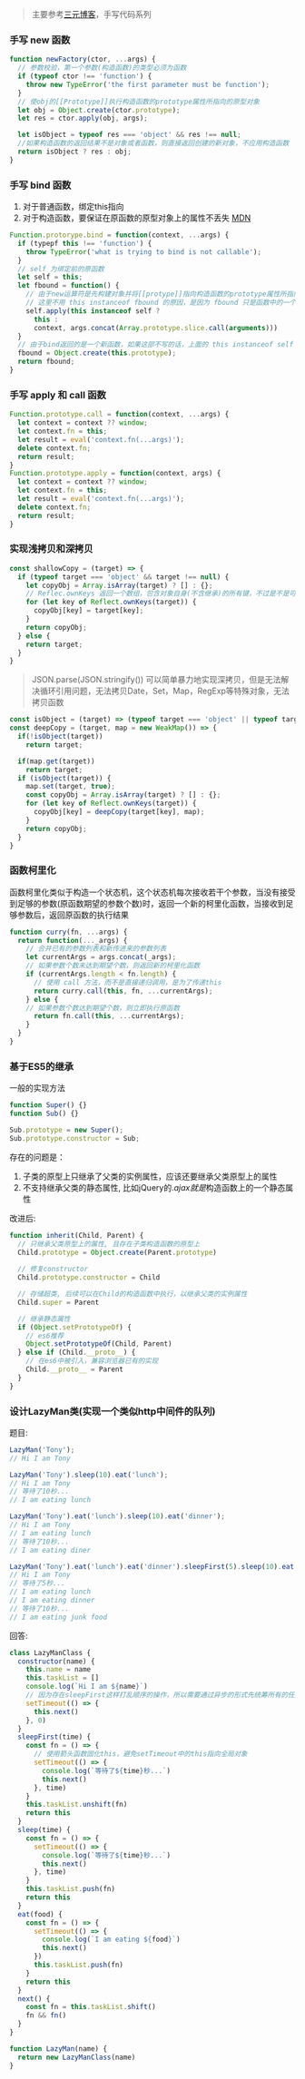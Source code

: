> 主要参考[三元博客](http://47.98.159.95/my_blog/blogs/javascript/js-api/001.html)，手写代码系列
### 手写 new 函数
```javascript
function newFactory(ctor, ...args) {
  // 参数校验，第一个参数(构造函数)的类型必须为函数
  if (typeof ctor !== 'function') {
    throw new TypeError('the first parameter must be function');
  }
  // 使obj的[[Prototype]]执行构造函数的prototype属性所指向的原型对象
  let obj = Object.create(ctor.prototype);
  let res = ctor.apply(obj, args);

  let isObject = typeof res === 'object' && res !== null;
  //如果构造函数的返回结果不是对象或者函数，则直接返回创建的新对象，不应用构造函数
  return isObject ? res : obj;
}
```
### 手写 bind 函数
1. 对于普通函数，绑定this指向
2. 对于构造函数，要保证在原函数的原型对象上的属性不丢失
[MDN](https://developer.mozilla.org/zh-CN/docs/Web/JavaScript/Reference/Global_Objects/Function/bind)
```javascript
Function.protorype.bind = function(context, ...args) {
  if (typepf this !== 'function') {
    throw TypeError('what is trying to bind is not callable');
  }
  // self 为绑定前的原函数
  let self = this;
  let fbound = function() {
    // 由于new运算符是先构建对象并将[[protype]]指向构造函数的prototype属性所指向的原型对象，再执行构造函数，此时的对象(this)已经是构造函数原型的一个实例了，因此可以用来判定
    // 这里不用 this instanceof fbound 的原因，是因为 fbound 只是函数中的一个临时变量，返回后即销毁，而 self 是通过闭包机制保存在堆中的
    self.apply(this instanceof self ?
      this :
      context, args.concat(Array.prototype.slice.call(arguments)))
  }
  // 由于bind返回的是一个新函数，如果这部不写的话，上面的 this instanceof self 永远不成立，因为self不在fbound的原型链上
  fbound = Object.create(this.prototype);
  return fbound;
}
```
### 手写 apply 和 call 函数
```javascript
Function.prototype.call = function(context, ...args) {
  let context = context ?? window;
  let context.fn = this;
  let result = eval('context.fn(...args)');
  delete context.fn;
  return result;
}
Function.prototype.apply = function(context, args) {
  let context = context ?? window;
  let context.fn = this;
  let result = eval('context.fn(...args)');
  delete context.fn;
  return result;
}
```
### 实现浅拷贝和深拷贝
```javascript
const shallowCopy = (target) => {
  if (typeof target === 'object' && target !== null) {
    let copyObj = Array.isArray(target) ? [] : {};
    // Reflec.ownKeys 返回一个数组，包含对象自身(不含继承)的所有键，不过是不是可遍历的，不管是不是symbol
    for (let key of Reflect.ownKeys(target)) {
      copyObj[key] = target[key];
    }
    return copyObj;
  } else {
    return target;
  }
}
```
> JSON.parse(JSON.stringify()) 可以简单暴力地实现深拷贝，但是无法解决循环引用问题，无法拷贝Date，Set，Map，RegExp等特殊对象，无法拷贝函数
```javascript
const isObject = (target) => (typeof target === 'object' || typeof target === 'function') && target !== null;
const deepCopy = (target, map = new WeakMap()) => {
  if(!isObject(target))
    return target;

  if(map.get(target))
    return target;
  if (isObject(target)) {
    map.set(target, true);
    const copyObj = Array.isArray(target) ? [] : {};
    for (let key of Reflect.ownKeys(target)) {
      copyObj[key] = deepCopy(target[key], map);
    }
    return copyObj;
  }
} 
```
### 函数柯里化
函数柯里化类似于构造一个状态机，这个状态机每次接收若干个参数，当没有接受到足够的参数(原函数期望的参数个数)时，返回一个新的柯里化函数，当接收到足够参数后，返回原函数的执行结果
```javascript
function curry(fn, ...args) {
  return function(..._args) {
    // 合并已有的参数列表和新传进来的参数列表
    let currentArgs = args.concat(_args);
    // 如果参数个数未达到期望个数，则返回新的柯里化函数
    if (currentArgs.length < fn.length) {
      // 使用 call 方法，而不是直接递归调用，是为了传递this
      return curry.call(this, fn, ...currentArgs);
    } else {
    // 如果参数个数达到期望个数，则立即执行原函数  
      return fn.call(this, ...currentArgs);
    }
  }
}
```
### 基于ES5的继承
一般的实现方法
```javascript
function Super() {}
function Sub() {}

Sub.prototype = new Super();
Sub.prototype.constructor = Sub;
```
存在的问题是：
1. 子类的原型上只继承了父类的实例属性，应该还要继承父类原型上的属性
2. 不支持继承父类的静态属性, 比如jQuery的$.ajax就是$构造函数上的一个静态属性

改进后:
```javascript
function inherit(Child, Parent) {
  // 只继承父类原型上的属性, 且存在子类构造函数的原型上
  Child.prototype = Object.create(Parent.prototype)
  
  // 修复constructor
  Child.prototype.constructor = Child

  // 存储超类, 后续可以在Child的构造函数中执行，以继承父类的实例属性
  Child.super = Parent

  // 继承静态属性
  if (Object.setPrototypeOf) {
    // es6推荐
    Object.setPrototypeOf(Child, Parent)
  } else if (Child.__proto__) {
    // 在es6中被引入，兼容浏览器已有的实现
    Child.__proto__ = Parent
  }
}
```

### 设计LazyMan类(实现一个类似http中间件的队列)
题目:

```javascript
LazyMan('Tony');
// Hi I am Tony

LazyMan('Tony').sleep(10).eat('lunch');
// Hi I am Tony
// 等待了10秒...
// I am eating lunch

LazyMan('Tony').eat('lunch').sleep(10).eat('dinner');
// Hi I am Tony
// I am eating lunch
// 等待了10秒...
// I am eating diner

LazyMan('Tony').eat('lunch').eat('dinner').sleepFirst(5).sleep(10).eat('junk food');
// Hi I am Tony
// 等待了5秒...
// I am eating lunch
// I am eating dinner
// 等待了10秒...
// I am eating junk food
```

回答:

```javascript
class LazyManClass {
  constructor(name) {
    this.name = name
    this.taskList = []
    console.log(`Hi I am ${name}`)
    // 因为存在sleepFirst这样打乱顺序的操作，所以需要通过异步的形式先统筹所有的任务
    setTimeout(() => {
      this.next()
    }, 0)
  }
  sleepFirst(time) {
    const fn = () => {
      // 使用箭头函数固化this，避免setTimeout中的this指向全局对象
      setTimeout(() => {
        console.log(`等待了${time}秒...`)
        this.next()
      }, time)
    }
    this.taskList.unshift(fn)
    return this
  }
  sleep(time) {
    const fn = () => {
      setTimeout(() => {
        console.log(`等待了${time}秒...`)
        this.next()
      }, time)
    }
    this.taskList.push(fn)
    return this
  }
  eat(food) {
    const fn = () => {
      setTimeout(() => {
        console.log(`I am eating ${food}`)
        this.next()
      })
      this.taskList.push(fn)
    }
    return this
  }
  next() {
    const fn = this.taskList.shift()
    fn && fn()
  }
}

function LazyMan(name) {
  return new LazyManClass(name)
}
```